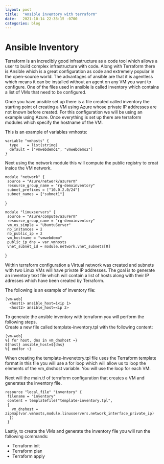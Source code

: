```yaml
---
layout: post
title:  "Ansible inventory with terraform"
date:   2021-10-14 22:33:15 -0700
categories: blog
---
```

# Ansible Inventory 

Terraform is an incredibly good infrastructure as a code tool which allows a user to build complex infrastructure with code. Along with Terraform there is Ansible which is a great configuration as code and extremely popular in the open-source world. The advantages of ansible are that it is agentless which means it can be installed without an agent on any VM you want to configure. One of the files used in ansible is called inventory which contains a list of VMs that need to be configured.  

Once you have ansible set up there is a file created called inventory the starting point of creating a VM using Azure whose private IP addresses are not known before created. For this configuration we will be using an example using Azure. Once everything is set up there are terraform modules which specify the hostname of the VM. 

This is an example of variables vmhosts: 

    variable "vmhosts" { 
      type    = list(string) 
      default = ["vmwebdemo1", "vmwebdemo2"] 
    } 

Next using the network module this will compute the public registry to creat insice the VM network.  

    module "network" { 
     source = "Azure/network/azurerm" 
     resource_group_name = "rg-demoinventory" 
     subnet_prefixes = ["10.0.2.0/24"] 
     subnet_names = ["subnet1"] 
   } 

    module "linuxservers" { 
     source = "Azure/compute/azurerm" 
     resource_group_name = "rg-demoinventory" 
     vm_os_simple = "UbuntuServer" 
     nb_instances = 2 
     nb_public_ip = 2 
     vm_hostname = "vmwebdemo" 
     public_ip_dns = var.vmhosts 
     vnet_subnet_id = module.network.vnet_subnets[0] 
   } 

Within terraform configuration a Virtual network was created and subnets with two Linux VMs will have private IP addresses. The goal is to generate an inventory text file which will contain a list of hosts along with their IP adresses which have been created by Terraform.  

The following is an example of inventory file: 

    [vm-web] 
      <host1> ansible_host=1<ip 1> 
      <host2> ansible_host=<ip 2> 


To generate the ansible inventory with terraform you will perform the following steps.  
Create a new file called  template-inventory.tpl with the following content:  

    [vm-web] 
    %{ for host, dns in vm_dnshost ~} 
    ${host} ansible_host=${dns} 
    %{ endfor ~} 

When creating the template-invenetory.tpl file uses the Terraform template format in this file you will use a for loop which will allow us to loop the elements of the vm_dnshost variable. You will use the loop for each VM.  

Next will the main.tf of terraform configuration that creates a VM and generates the inventory file.   

    resource "local_file" "inventory" { 
     filename = "inventory" 
     content = templatefile("template-inventory.tpl", 
     { 
       vm_dnshost = zipmap(var.vmhosts,module.linuxservers.network_interface_private_ip) 
      }) 
     }  

Lastly, to create the VMs and generate the inventory file you will run the following commands: 

- Terraform init 
- Terraform plan 
- Terraform apply 